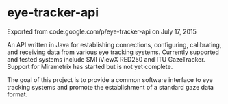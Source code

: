 # eye-tracker-api
Exported from code.google.com/p/eye-tracker-api on July 17, 2015

An API written in Java for establishing connections, configuring, calibrating, and receiving data from various eye tracking systems. Currently supported and tested systems include SMI iViewX RED250 and ITU GazeTracker. Support for Mirametrix has started but is not yet complete.

The goal of this project is to provide a common software interface to eye tracking systems and promote the establishment of a standard gaze data format.
